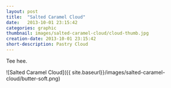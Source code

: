 ```yaml
---
layout: post
title:  "Salted Caramel Cloud"
date:   2013-10-01 23:15:42
categories: graphic
thumbnail: images/salted-caramel-cloud/cloud-thumb.jpg
creation-date: 2013-10-01 23:15:42
short-description: Pastry Cloud
---
```

Tee hee.

![Salted Caramel Cloud]({{ site.baseurl}}/images/salted-caramel-cloud/butter-soft.png)
